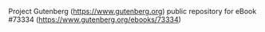 Project Gutenberg (https://www.gutenberg.org) public repository for
eBook #73334 (https://www.gutenberg.org/ebooks/73334)
